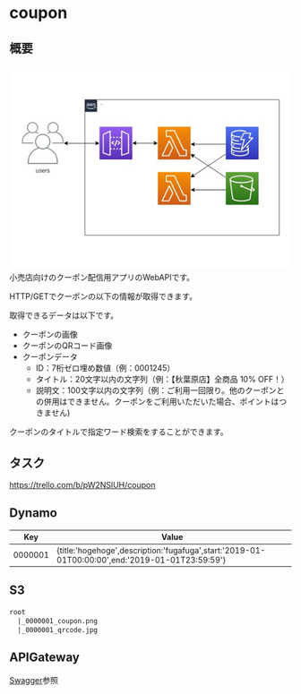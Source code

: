 # coupon
## 概要
![image](./image/Coupon.jpg)
小売店向けのクーポン配信用アプリのWebAPIです。

HTTP/GETでクーポンの以下の情報が取得できます。

取得できるデータは以下です。
- クーポンの画像
- クーポンのQRコード画像
- クーポンデータ
    - ID：7桁ゼロ埋め数値（例：0001245）
    - タイトル：20文字以内の文字列（例：【秋葉原店】全商品 10% OFF！）
    - 説明文：100文字以内の文字列（例：ご利用一回限り。他のクーポンとの併用はできません。クーポンをご利用いただいた場合、ポイントはつきません)

クーポンのタイトルで指定ワード検索をすることができます。

## タスク
https://trello.com/b/pW2NSlUH/coupon


## Dynamo

|Key|Value|
|---|---|
|0000001|{title:'hogehoge',description:'fugafuga',start:'2019-01-01T00:00:00',end:'2019-01-01T23:59:59'}|

## S3

```
root
  |_0000001_coupon.png
  |_0000001_qrcode.jpg
```

## APIGateway

[Swagger](./swagger.yaml)参照